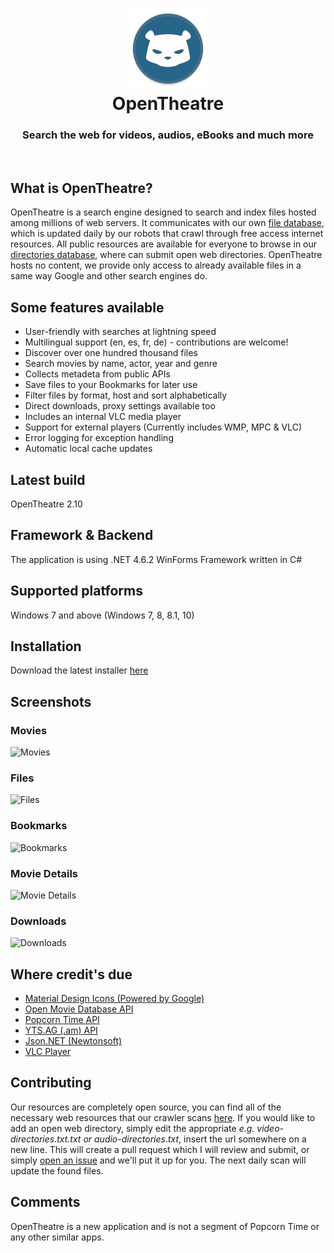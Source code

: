 <h1 align="center">
  <img src="/opentheatre/Resources/opentheatre-logo.png" height="128" width="128" alt="Logo" />
  <br />
  OpenTheatre
</h1>

<h3 align="center">Search the web for videos, audios, eBooks and much more </h3>
<div align="center">
</div>
<br />

## What is OpenTheatre?
OpenTheatre is a search engine designed to search and index files hosted among millions of web servers. It communicates with our own [file database](https://dropbox.com/sh/bqb14ty282xm9xi/AACeniqYjhq2auw3KU3oNW2Fa?dl=0), which is updated daily by our robots that crawl through free access internet resources. All public resources are available for everyone to browse in our [directories database](https://github.com/invu/opentheatre-app/tree/master/assets), where can submit open web directories. OpenTheatre hosts no content, we provide only access to already available files in a same way Google and other search engines do.

## Some features available
- User-friendly with searches at lightning speed
- Multilingual support (en, es, fr, de) - contributions are welcome!
- Discover over one hundred thousand files
- Search movies by name, actor, year and genre
- Collects metadeta from public APIs
- Save files to your Bookmarks for later use
- Filter files by format, host and sort alphabetically
- Direct downloads, proxy settings available too
- Includes an internal VLC media player 
- Support for external players (Currently includes WMP, MPC & VLC)
- Error logging for exception handling
- Automatic local cache updates

## Latest build
OpenTheatre 2.10

## Framework & Backend
The application is using .NET 4.6.2 WinForms Framework written in C#

## Supported platforms
Windows 7 and above (Windows 7, 8, 8.1, 10)

## Installation
Download the latest installer [here](https://github.com/invu/opentheatre-app/releases/download/0.2.10.0/OpenTheatreInstaller.exe)

## Screenshots
### Movies
![Movies](https://raw.githubusercontent.com/invu/opentheatre-app/master/screenshots/movies.png)

### Files
![Files](https://raw.githubusercontent.com/invu/opentheatre-app/master/screenshots/files.png)

### Bookmarks
![Bookmarks](https://raw.githubusercontent.com/invu/opentheatre-app/master/screenshots/bookmarks.png)

### Movie Details
![Movie Details](https://raw.githubusercontent.com/invu/opentheatre-app/master/screenshots/movie%20details.png)

### Downloads
![Downloads](https://raw.githubusercontent.com/invu/opentheatre-app/master/screenshots/downloads.png)

## Where credit's due
- [Material Design Icons (Powered by Google)](https://materialdesignicons.com/)
- [Open Movie Database API](https://omdbapi.com)
- [Popcorn Time API](https://popcorntime.sh/)
- [YTS.AG (.am) API](https://yts.am/)
- [Json.NET (Newtonsoft)](https://www.newtonsoft.com/json)
- [VLC Player](https://www.videolan.org/vlc/)

## Contributing
Our resources are completely open source, you can find all of the necessary web resources that our crawler scans [here](https://github.com/invu/opentheatre/assets/). If you would like to add an open web directory, simply edit the appropriate *e.g. video-directories.txt.txt or audio-directories.txt*, insert the url somewhere on a new line. This will create a pull request which I will review and submit, or simply [open an issue](https://github.com/invu/opentheatre/issues/new) and we'll put it up for you. The next daily scan will update the found files.

## Comments
OpenTheatre is a new application and is not a segment of Popcorn Time or any other similar apps.

